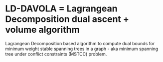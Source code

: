 # LD-DAVOLA = Lagrangean Decomposition dual ascent + volume algorithm

Lagrangean Decomposition based algorithm to compute dual bounds for minimum weight stable spanning trees in a graph - aka minimum spanning tree under conflict constraints (MSTCC) problem.
